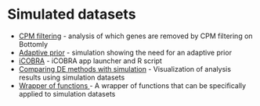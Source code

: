 # Simulated datasets

* [CPM filtering](https://github.com/mikelove/apeglmPaper/blob/master/sim/cpm_filtering.R) - analysis of which genes are removed by CPM filtering on Bottomly
* [Adaptive prior](https://github.com/mikelove/apeglmPaper/blob/master/sim/adaptive_prior.R) - simulation showing the need for an adaptive prior
* [iCOBRA](https://github.com/mikelove/apeglmPaper/blob/master/sim/iCOBRA/icobra.R) - iCOBRA app launcher and R script
* [Comparing DE methods with simulation](https://github.com/mikelove/apeglmPaper/blob/master/sim/iCOBRA/sim_analysis_plot.R) - Visualization of analysis results using simulation datasets
* [Wrapper of functions ](https://github.com/mikelove/apeglmPaper/blob/master/highrep/eval.yeast.R) - A wrapper of functions that can be specifically applied to simulation datasets
